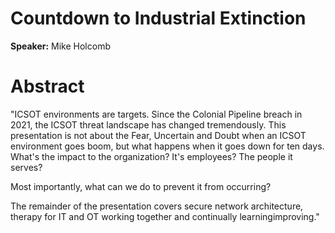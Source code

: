 # Countdown to Industrial Extinction
**Speaker:** Mike Holcomb

# Abstract

"ICSOT environments are targets. Since the Colonial Pipeline breach in 2021, the ICSOT threat landscape has changed tremendously. This presentation is not about the Fear, Uncertain and Doubt when an ICSOT environment goes boom, but what happens when it goes down for ten days.  What's the impact to the organization?  It's employees?  The people it serves?

Most importantly, what can we do to prevent it from occurring?  

The remainder of the presentation covers secure network architecture, therapy for IT and OT working together and continually learningimproving."
